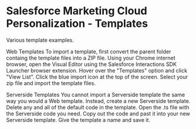 # Salesforce Marketing Cloud Personalization - Templates
Various template examples.

Web Templates
To import a template, first convert the parent folder containg the template files into a ZIP file. Using your Chrome internet browser, open the Visual Editor using the Salesforce Interactions SDK Launcher browser extension. Hover over the "Templates" option and click "View List". Click the blue import icon at the top of the screen. Select your zip file and import the template files.

Serverside Templates
You cannot import a Serverside template the same way you would a Web template.  Instead, create a new Serverside template. Delete any and all of the default code in the template.  Open the .ts file with the Serverside code you need.  Copy out the code and past it into your new Serverside template.  Give the template a name and save it.